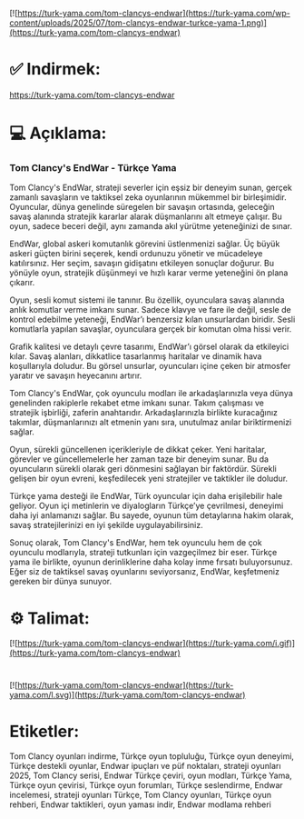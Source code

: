 [![https://turk-yama.com/tom-clancys-endwar](https://turk-yama.com/wp-content/uploads/2025/07/tom-clancys-endwar-turkce-yama-1.png)](https://turk-yama.com/tom-clancys-endwar)
# ✅ Indirmek:
https://turk-yama.com/tom-clancys-endwar
# 💻 Açıklama:
### Tom Clancy's EndWar - Türkçe Yama

Tom Clancy's EndWar, strateji severler için eşsiz bir deneyim sunan, gerçek zamanlı savaşların ve taktiksel zeka oyunlarının mükemmel bir birleşimidir. Oyuncular, dünya genelinde süregelen bir savaşın ortasında, geleceğin savaş alanında stratejik kararlar alarak düşmanlarını alt etmeye çalışır. Bu oyun, sadece beceri değil, aynı zamanda akıl yürütme yeteneğinizi de sınar.

EndWar, global askeri komutanlık görevini üstlenmenizi sağlar. Üç büyük askeri güçten birini seçerek, kendi ordunuzu yönetir ve mücadeleye katılırsınız. Her seçim, savaşın gidişatını etkileyen sonuçlar doğurur. Bu yönüyle oyun, stratejik düşünmeyi ve hızlı karar verme yeteneğini ön plana çıkarır.

Oyun, sesli komut sistemi ile tanınır. Bu özellik, oyunculara savaş alanında anlık komutlar verme imkanı sunar. Sadece klavye ve fare ile değil, sesle de kontrol edebilme yeteneği, EndWar’ı benzersiz kılan unsurlardan biridir. Sesli komutlarla yapılan savaşlar, oyunculara gerçek bir komutan olma hissi verir.

Grafik kalitesi ve detaylı çevre tasarımı, EndWar’ı görsel olarak da etkileyici kılar. Savaş alanları, dikkatlice tasarlanmış haritalar ve dinamik hava koşullarıyla doludur. Bu görsel unsurlar, oyuncuları içine çeken bir atmosfer yaratır ve savaşın heyecanını artırır.

Tom Clancy's EndWar, çok oyunculu modları ile arkadaşlarınızla veya dünya genelinden rakiplerle rekabet etme imkanı sunar. Takım çalışması ve stratejik işbirliği, zaferin anahtarıdır. Arkadaşlarınızla birlikte kuracağınız takımlar, düşmanlarınızı alt etmenin yanı sıra, unutulmaz anılar biriktirmenizi sağlar.

Oyun, sürekli güncellenen içerikleriyle de dikkat çeker. Yeni haritalar, görevler ve güncellemelerle her zaman taze bir deneyim sunar. Bu da oyuncuların sürekli olarak geri dönmesini sağlayan bir faktördür. Sürekli gelişen bir oyun evreni, keşfedilecek yeni stratejiler ve taktikler ile doludur.

Türkçe yama desteği ile EndWar, Türk oyuncular için daha erişilebilir hale geliyor. Oyun içi metinlerin ve diyalogların Türkçe’ye çevrilmesi, deneyimi daha iyi anlamanızı sağlar. Bu sayede, oyunun tüm detaylarına hakim olarak, savaş stratejilerinizi en iyi şekilde uygulayabilirsiniz.

Sonuç olarak, Tom Clancy's EndWar, hem tek oyunculu hem de çok oyunculu modlarıyla, strateji tutkunları için vazgeçilmez bir eser. Türkçe yama ile birlikte, oyunun derinliklerine daha kolay inme fırsatı buluyorsunuz. Eğer siz de taktiksel savaş oyunlarını seviyorsanız, EndWar, keşfetmeniz gereken bir dünya sunuyor.
# ⚙️ Talimat:
[![https://turk-yama.com/tom-clancys-endwar](https://turk-yama.com/i.gif)](https://turk-yama.com/tom-clancys-endwar)
#
[![https://turk-yama.com/tom-clancys-endwar](https://turk-yama.com/l.svg)](https://turk-yama.com/tom-clancys-endwar)
# Etiketler:
Tom Clancy oyunları indirme, Türkçe oyun topluluğu, Türkçe oyun deneyimi, Türkçe destekli oyunlar, Endwar ipuçları ve püf noktaları, strateji oyunları 2025, Tom Clancy serisi, Endwar Türkçe çeviri, oyun modları, Türkçe Yama, Türkçe oyun çevirisi, Türkçe oyun forumları, Türkçe seslendirme, Endwar incelemesi, strateji oyunları Türkçe, Tom Clancy oyunları, Türkçe oyun rehberi, Endwar taktikleri, oyun yaması indir, Endwar modlama rehberi


